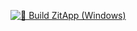 [![🔧 Build ZitApp (Windows)](https://github.com/eTog205/zitapp/actions/workflows/cmake-single-platform.yml/badge.svg)](https://github.com/eTog205/zitapp/actions/workflows/cmake-single-platform.yml)
